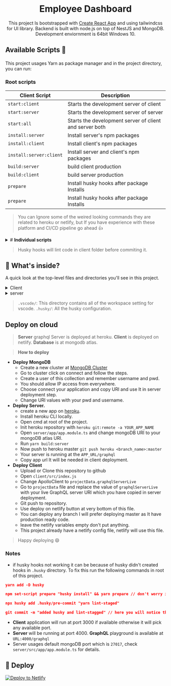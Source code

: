 # <div align="center"> Employee Dashboard

<div align="center">

This project Is bootstrapped with [Create React App](https://github.com/facebook/create-react-app) and using tailwindcss for UI library. Backend is built with node.js on top of NestJS and MongoDB. Development enviornment is 64bit Windows 10.

</div>

## <p>Available Scripts :helicopter:</p>

This project usages Yarn as package manager and in the project directory, you can run:

### Root scripts

| Client Script            | Description                                              |
|--------------------------|----------------------------------------------------------|
| `start:client`           | Starts the development server of client                  |
| `start:server`           | Starts the development server of server                  |
| `start:all`              | Starts the development server of client and server both  |
| `install:server`         | Install server's npm packages                              |
| `install:client`         | Install client's npm packages                              |
| `install:server:client`  | Install server and client's npm packages                   |
| `build:server`           | build client production                                  |
| `build:client`           | build server production                                  |
| `prepare`                | Install husky hooks after package Installs               |
| `prepare`                | Install husky hooks after package Installs               |

>You can Ignore some of the weired looking commands they are related to heroku or netlify, but If you have experience with these platform and CI/CD pipeline go ahead 👍

<details>
  <summary># <b>Individual scripts</b></summary>

| Client Script      | Description                               | Server Script      | Description                         |
|--------------------|-------------------------------------------|--------------------|-------------------------------------|
| `start:dev`        | Starts the development server             | `start`             | Starts the server                   |
| `build`            | Production build                          | `start:dev`         | Starts the server in watch mode     |
|  `test`            | Runs unit tests                           | `start:debug`       | Starts the server in debug mode     |
|  `eject`           | [React Eject](https://bit.ly/2TOYE0A)     | `start:prod`        | Runs prod server, run `build` first |
| `lint`             | Shows all the linting errors in codebase  | `lint`              | Fix all the liting errors           |
| `lint:fix`         | Fix all the liting errors                 | `build`            | Production build                     |

</details>

> Husky hooks will lint code in client folder before commiting it.

## 🧐 What's inside?

A quick look at the top-level files and directories you'll see in this project.

<details>
  <summary>Client</summary>

    ├── .vscode
    ├── node_modules
    ├── public
    ├── src
        ├── assets
        ├── components
        ├── container
        ├── context
        ├── pages
        ├── routes
        ├── utils
    ├──_redirects
    ├── netlify.toml
    ├── .eslintrc.json
    ├── .gitignore
    ├── .prettierrc
    ├── craco.config.js
    ├── package.json
    ├── README.md
    ├── tailwind.config.js
    └── yarn.lock
</details>
<details>
  <summary>server</summary>

    ├── .vscode
    ├── node_modules
    ├── dist
    ├── src
        ├── app
          ├── employee
          ├── salary
          ├── shared
          ├── app.module.ts
        ├── main.ts
    ├── nest-cli.json
    ├── .eslintrc.json
    ├── .gitignore
    ├── .prettierrc
    ├── package.json
    ├── README.md
    ├── schema.gql
    ├── tsconfig.build.json
    ├── tsconfig.json
    └── yarn.lock
</details>

> `.vscode/`: This directory contains all of the workspace setting for vscode.
> `.husky/`:  All the husky configuration.

## Deploy on cloud

> <b>Server</b> graphql Server is deployed at heroku.
> <b>Client</b> is deployed on netlify.
> <b>Database</b> is at mongodb atlas.

> <b>How to deploy</b>

- <b>Deploy MongoDB</b>
  - Create a new cluster at [MongoDB Cluster](https://bit.ly/3zrWsfN)
  - Go to cluster click on connect and follow the steps.
  - Create a user of this collection and remember username and pwd.
  - You should allow IP access from everywhere.
  - Choose connect your application and copy URI and use It in server deployment step.
  - Change URI values with your pwd and username.
- <b>Deploy Server.</b>
  - create a new app on [heroku](https://dashboard.heroku.com/new-app).
  - Install heroku CLI locally.
  - Open cmd at root of the project.
  - Init heroku repository with `heroku git:remote -a YOUR_APP_NAME`
  - Open `server/app/app.module.ts` and change mongoDB URI to your mongoDB atlas URI.
  - Run `yarn build:server`
  - Now push to heroku master `git push heroku <branch_name>:master`
  - Your server is running at the `APP_URL/graphql`
  - Copy app url It will be needed in client deployment.
- <b>Deploy Client</b>
  - Upload or Clone this repository to github
  - Open `client/src/index.js`
  - Change ApolloClient to `projectData.graphqlServerLive`
  - Go to `projectData` file and replace the value of `graphqlServerLive` with your live GraphQL server URI which you have copied in server deployment.
  - Git push to repository.
  - Use deploy on netlify button at very bottom of this file.
  - You can deploy any branch I will prefer deploying master as It have production ready code.
  - leave the netlify variables empty don't put anything.
  - This project already have a netlify config file, netlify will use this file.

> Happy deploying 😄

### Notes

- if husky hooks not working it can be because of husky didn't created hooks in `.husky` directory. To fix this run the following commands in root of this project.

```json
yarn add -D husky

npm set-script prepare "husky install" && yarn prepare // don't worry if this not work It just add prepare script to npm Scripts which is already added.

npx husky add .husky/pre-commit "yarn lint-staged"

git commit -m "added husky and lint-stagged" // here you will notice the lint-staged checking the files with help of husky
```

- <b>Client</b> application will run at port 3000 if available otherwise it will pick any available port.
- <b>Server</b> will be running at port 4000. <b>GraphQL</b> playground is available at `URL:4000/graphql`
- Server usages default mongoDB port which is `27017`, check `server/src/app/app.module.ts` for details.

## 💫 Deploy

[![Deploy to Netlify](https://www.netlify.com/img/deploy/button.svg)](https://app.netlify.com/start/deploy?repository=https://github.com/Rajesh-Royal/Employee-Management-Dashboard)
